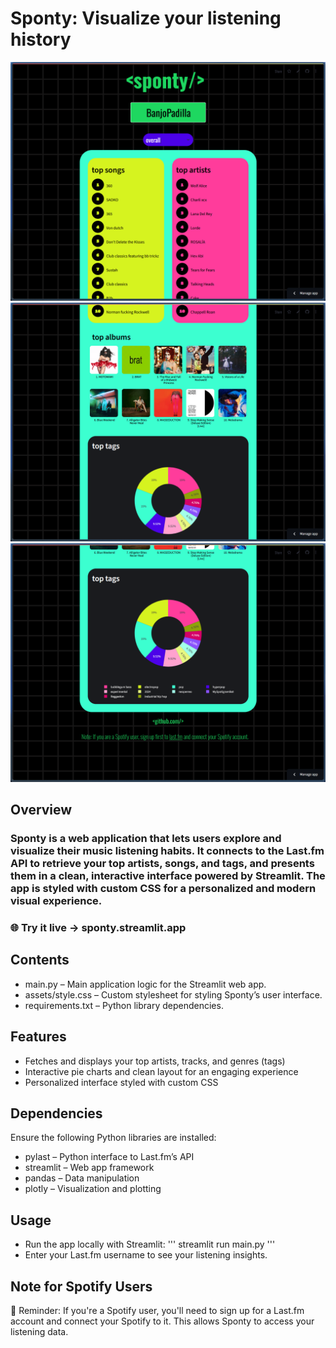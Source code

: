 # Sponty: Visualize your listening history

![Alt text](assets/screenshots/1.png) ![Alt text](assets/screenshots/2.png) ![Alt text](assets/screenshots/3.png)

## Overview

### Sponty is a web application that lets users explore and visualize their music listening habits. It connects to the Last.fm API to retrieve your top artists, songs, and tags, and presents them in a clean, interactive interface powered by Streamlit. The app is styled with custom CSS for a personalized and modern visual experience.

### 🌐 Try it live → sponty.streamlit.app

## Contents
- main.py – Main application logic for the Streamlit web app.
- assets/style.css – Custom stylesheet for styling Sponty’s user interface.
- requirements.txt – Python library dependencies.

## Features
- Fetches and displays your top artists, tracks, and genres (tags)
- Interactive pie charts and clean layout for an engaging experience
- Personalized interface styled with custom CSS

## Dependencies
Ensure the following Python libraries are installed:
- pylast – Python interface to Last.fm’s API
- streamlit – Web app framework
- pandas – Data manipulation
- plotly – Visualization and plotting

## Usage
- Run the app locally with Streamlit:
'''
streamlit run main.py
'''
- Enter your Last.fm username to see your listening insights.

## Note for Spotify Users
🔗 Reminder: If you're a Spotify user, you'll need to sign up for a Last.fm account and connect your Spotify to it. This allows Sponty to access your listening data.